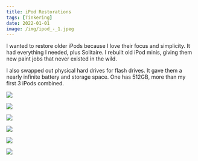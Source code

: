 ```yaml
---
title: iPod Restorations
tags: [Tinkering]
date: 2022-01-01
image: /img/ipod_-_1.jpeg
---
```




I wanted to restore older iPods because I love their focus and simplicity. It had everything I needed, plus Solitaire. I rebuilt old iPod minis, giving them new paint jobs that never existed in the wild. 

I also swapped out physical hard drives for flash drives. It gave them a nearly infinite battery and storage space. One has 512GB, more than my first 3 iPods combined.

![](/img/84D9D6F1-03E2-472C-B441-1506718FBB0B_1_105_c.jpeg)

![](/img/personal_-_10..jpeg)

![](/img/C4318A86-DB84-4D24-8FF9-553B0BFE2011_1_105_c.jpeg)

![](/img/personal_-_13..jpeg)

![](/img/personal_-_14..jpeg)

![](/img/personal_-_3..jpeg)